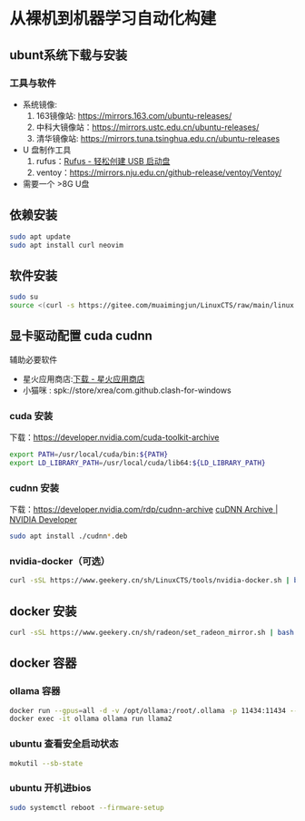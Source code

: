 # 从裸机到机器学习自动化构建

## ubunt系统下载与安装

### 工具与软件

* 系统镜像: 
  1. 163镜像站: https://mirrors.163.com/ubuntu-releases/
  2. 中科大镜像站：https://mirrors.ustc.edu.cn/ubuntu-releases/
  3. 清华镜像站: https://mirrors.tuna.tsinghua.edu.cn/ubuntu-releases
* U 盘制作工具
  1. rufus：[Rufus - 轻松创建 USB 启动盘](https://rufus.ie/zh/)
  2. ventoy：https://mirrors.nju.edu.cn/github-release/ventoy/Ventoy/
* 需要一个 >8G U盘

##  依赖安装

```bash 
sudo apt update
sudo apt install curl neovim
```

## 软件安装

```bash
sudo su 
source <(curl -s https://gitee.com/muaimingjun/LinuxCTS/raw/main/linux.sh)
```

## 显卡驱动配置 cuda cudnn

辅助必要软件

* 星火应用商店:[下载 - 星火应用商店](https://www.spark-app.store/download_latest)
* 小猫咪 :  spk://store/xrea/com.github.clash-for-windows

### cuda 安装

下载：https://developer.nvidia.com/cuda-toolkit-archive

```bash
export PATH=/usr/local/cuda/bin:${PATH}
export LD_LIBRARY_PATH=/usr/local/cuda/lib64:${LD_LIBRARY_PATH}
```

### cudnn 安装

下载：https://developer.nvidia.com/rdp/cudnn-archive
[cuDNN Archive | NVIDIA Developer](https://developer.nvidia.com/cudnn-archive)

```bash
sudo apt install ./cudnn*.deb
```

### nvidia-docker（可选）

```bash
curl -sSL https://www.geekery.cn/sh/LinuxCTS/tools/nvidia-docker.sh | bash
```

## docker 安装

```bash
curl -sSL https://www.geekery.cn/sh/radeon/set_radeon_mirror.sh | bash
```

##  docker 容器

### ollama 容器

```bash
docker run --gpus=all -d -v /opt/ollama:/root/.ollama -p 11434:11434 --name ollama ollama/ollama
docker exec -it ollama ollama run llama2
```

### ubuntu 查看安全启动状态

```bash
mokutil --sb-state
```

### ubuntu 开机进bios

```bash
sudo systemctl reboot --firmware-setup
```





